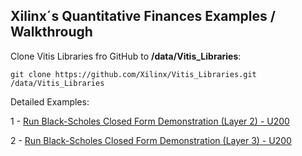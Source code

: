## Xilinx´s Quantitative Finances Examples / Walkthrough

Clone Vitis Libraries fro GitHub to **/data/Vitis_Libraries**:

```
git clone https://github.com/Xilinx/Vitis_Libraries.git /data/Vitis_Libraries
```

Detailed Examples:

 1 - [Run Black-Scholes Closed Form Demonstration (Layer 2) - U200](cfblackscholes_L2_u200.md)
 
 2 - [Run Black-Scholes Closed Form Demonstration (Layer 3) - U200](cfblackscholes_L3_u200.md)
